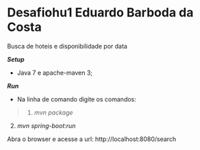 # Desafiohu1 Eduardo Barboda da Costa
Busca de hoteis e disponibilidade por data

***Setup***
* Java 7 e apache-maven 3;

***Run***
* Na linha de comando digite os comandos: 

>1. *mvn package*
2. *mvn spring-boot:run*
	
Abra o browser e acesse a url: http://localhost:8080/search




